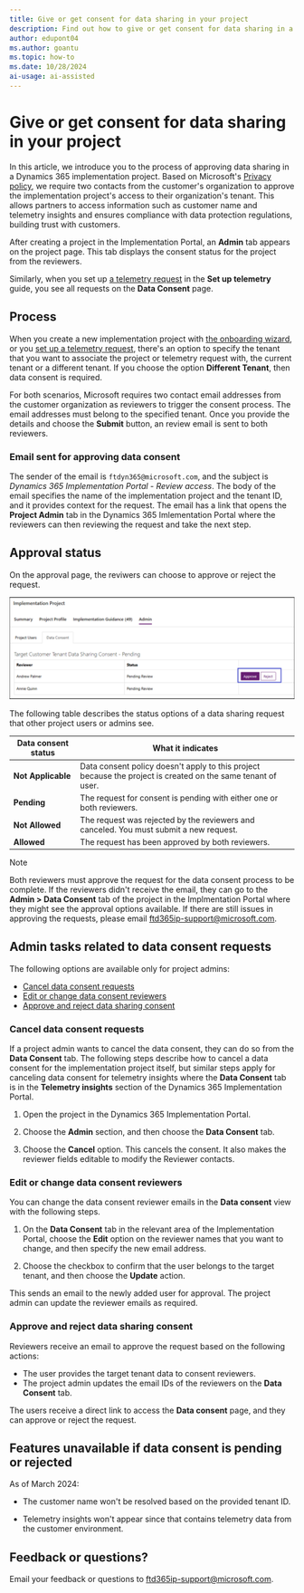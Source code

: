 ```yaml
---
title: Give or get consent for data sharing in your project
description: Find out how to give or get consent for data sharing in a Dynamics 365 implementation project and what features depend on it.
author: edupont04
ms.author: goantu
ms.topic: how-to
ms.date: 10/28/2024
ai-usage: ai-assisted
---
```


# Give or get consent for data sharing in your project

In this article, we introduce you to the process of approving data sharing in a Dynamics 365 implementation project. Based on Microsoft's [Privacy policy](https://privacy.microsoft.com/privacystatement), we require two contacts from the customer's organization to approve the implementation project's access to their organization's tenant. This allows partners to access information such as customer name and telemetry insights and ensures compliance with data protection regulations, building trust with customers.

After creating a project in the Implementation Portal, an **Admin** tab appears on the project page. This tab displays the consent status for the project from the reviewers.  

Similarly, when you set up [a telemetry request](telemetry-insights.md) in the **Set up telemetry** guide, you see all requests on the **Data Consent** page.  

## Process

When you create a new implementation project with [the onboarding wizard](onboard-project.md), or you [set up a telemetry request](telemetry-insights.md), there's an option to specify the tenant that you want to associate the project or telemetry request with, the current tenant or a different tenant. If you choose the option **Different Tenant**, then data consent is required.

For both scenarios, Microsoft requires two contact email addresses from the customer organization as reviewers to trigger the consent process. The email addresses must belong
to the specified tenant. Once you provide the details and choose the **Submit** button, an review email is sent to both reviewers.  

### Email sent for approving data consent

The sender of the email is `ftdyn365@microsoft.com`, and the subject is *Dynamics 365 Implementation Portal - Review access*. The body of the email specifies the name of the implementation project and the tenant ID, and it provides context for the request. The email has a link that opens the **Project Admin** tab in the Dynamics 365 Imlementation Portal where the reviewers can then reviewing the request and take the next step.

## Approval status

On the approval page, the reviwers can choose to approve or reject the request.

![Screenshot of the Data Consent tab for an implementation project that's pending approval or rejecting of the data sharing consent request.](./media/DataConsentApproval.png)

The following table describes the status options of a data sharing request that other project users or admins see.

| **Data consent status** | **What it indicates** |
|-------------------------|-------------------------|
| **Not Applicable** | Data consent policy doesn't apply to this project because the project is created on the same tenant of user. |
| **Pending** | The request for consent is pending with either one or both reviewers. |
| **Not Allowed** | The request was rejected by the reviewers and canceled. You must submit a new request. |
| **Allowed** | The request has been approved by both reviewers. |

> [!NOTE]
> Both reviewers must approve the request for the data consent process to be complete. If the reviewers didn't receive the email, they can go to the **Admin > Data Consent** tab of the project in the Implmentation Portal where they might see the approval options available. If there are still issues in approving the requests, please email [ftd365ip-support@microsoft.com](mailto:ftd365ip-support@microsoft.com).

## Admin tasks related to data consent requests

The following options are available only for project admins:

- [Cancel data consent requests](#cancel-data-consent-requests)  
- [Edit or change data consent reviewers](#edit-or-change-data-consent-reviewers)  
- [Approve and reject data sharing consent](#approve-and-reject-data-sharing-consent)  

### Cancel data consent requests

If a project admin wants to cancel the data consent, they can do so from the **Data Consent** tab. The following steps describe how to cancel a data consent for the implementation project itself, but similar steps apply for canceling data consent for telemetry insights where the **Data Consent** tab is in the **Telemetry insights** section of the Dynamics 365 Implementation Portal.  

1. Open the project in the Dynamics 365 Implementation Portal.

2. Choose the **Admin** section, and then choose the **Data Consent** tab.

3. Choose the **Cancel** option. This cancels the consent. It also makes the reviewer fields editable to modify the Reviewer contacts.

### Edit or change data consent reviewers

You can change the data consent reviewer emails in the **Data consent** view with the following steps.

1. On the **Data Consent** tab in the relevant area of the Implementation Portal, choose the **Edit** option on the reviewer names that you want to change, and then specify the new email address.  

2. Choose the checkbox to confirm that the user belongs to the target tenant, and then choose the **Update** action.

This sends an email to the newly added user for approval. The project admin can update the reviewer emails as required.
 
### Approve and reject data sharing consent

Reviewers receive an email to approve the request based on the following actions:

- The user provides the target tenant data to consent reviewers.
- The project admin updates the email IDs of the reviewers on the **Data Consent** tab.

The users receive a direct link to access the **Data consent** page, and they can approve or reject the request.

## Features unavailable if data consent is pending or rejected

As of March 2024:

- The customer name won't be resolved based on the provided tenant ID.

- Telemetry insights won't appear since that contains telemetry data from the customer environment.

## Feedback or questions?

Email your feedback or questions to [ftd365ip-support@microsoft.com](mailto:ftd365ip-support@microsoft.com).  
